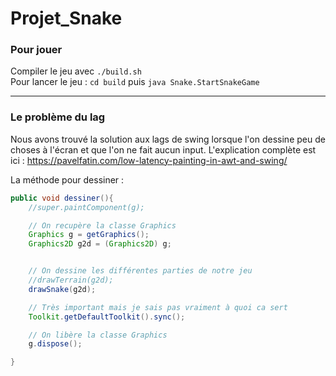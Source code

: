 # Projet_Snake

### Pour jouer
Compiler le jeu avec `./build.sh`  
Pour lancer le jeu : `cd build` puis `java Snake.StartSnakeGame`

--------------------------------------------

### Le problème du lag
Nous avons trouvé la solution aux lags de swing lorsque l'on dessine peu de choses à l'écran et que l'on ne fait aucun input.
L'explication complète est ici : https://pavelfatin.com/low-latency-painting-in-awt-and-swing/

La méthode pour dessiner :
```java
public void dessiner(){
    //super.paintComponent(g);

    // On recupère la classe Graphics
    Graphics g = getGraphics();
    Graphics2D g2d = (Graphics2D) g;


    // On dessine les différentes parties de notre jeu
    //drawTerrain(g2d);
    drawSnake(g2d);

    // Très important mais je sais pas vraiment à quoi ca sert
    Toolkit.getDefaultToolkit().sync();

    // On libère la classe Graphics
    g.dispose();

}
```
